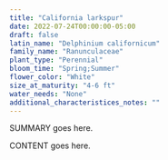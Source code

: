 ```yaml
---
title: "California larkspur"
date: 2022-07-24T00:00:00-05:00
draft: false
latin_name: "Delphinium californicum"
family_name: "Ranunculaceae"
plant_type: "Perennial"
bloom_time: "Spring;Summer"
flower_color: "White"
size_at_maturity: "4-6 ft"
water_needs: "None"
additional_characteristices_notes: ""
---
```


SUMMARY goes here.

<!--more-->

CONTENT goes here.